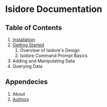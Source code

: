 Isidore Documentation
=====================

Table of Contents
-----------------

1. [Installation](install.md)
2. [Getting Started](getting_started.md)
   1. Overview of Isidore's Design
   2. Isidore Command Prompt Basics
3. Adding and Manipulating Data
4. Querying Data

Appendecies
-----------

1. About
2. [Authors](authors.md)

